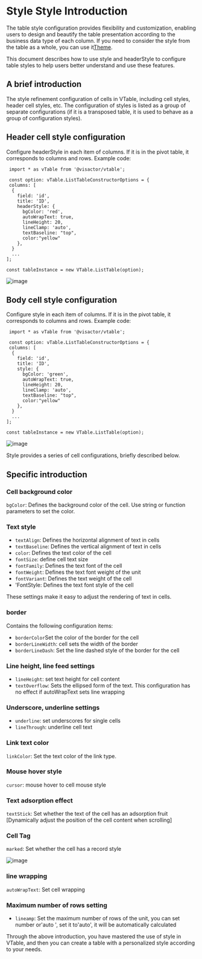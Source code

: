 # Style Style Introduction

The table style configuration provides flexibility and customization, enabling users to design and beautify the table presentation according to the business data type of each column. If you need to consider the style from the table as a whole, you can use it[Theme](../../guide/theme_and_style/theme).

This document describes how to use style and headerStyle to configure table styles to help users better understand and use these features.

## A brief introduction

The style refinement configuration of cells in VTable, including cell styles, header cell styles, etc. The configuration of styles is listed as a group of separate configurations (if it is a transposed table, it is used to behave as a group of configuration styles).

## Header cell style configuration

Configure headerStyle in each item of columns. If it is in the pivot table, it corresponds to columns and rows. Example code:

     import * as vTable from '@visactor/vtable';

     const option: vTable.ListTableConstructorOptions = {
     columns: [
      {
        field: 'id',
        title: 'ID',
        headerStyle: {
          bgColor: 'red',
          autoWrapText: true,
          lineHeight: 20,
          lineClamp: 'auto',
          textBaseline: "top",
          color:"yellow"
        },
      }
      ...
    ];

    const tableInstance = new VTable.ListTable(option);

![image](https://lf9-dp-fe-cms-tos.byteorg.com/obj/bit-cloud/0a2e223bdcd7410c08f6a6a0b.png)

## Body cell style configuration

Configure style in each item of columns. If it is in the pivot table, it corresponds to columns and rows. Example code:

     import * as vTable from '@visactor/vtable';

     const option: vTable.ListTableConstructorOptions = {
     columns: [
      {
        field: 'id',
        title: 'ID',
        style: {
          bgColor: 'green',
          autoWrapText: true,
          lineHeight: 20,
          lineClamp: 'auto',
          textBaseline: "top",
          color:"yellow"
        },
      }
      ...
    ];

    const tableInstance = new VTable.ListTable(option);

![image](https://lf9-dp-fe-cms-tos.byteorg.com/obj/bit-cloud/a2c7623458257d15626270908.png)

Style provides a series of cell configurations, briefly described below.

## Specific introduction

### Cell background color

`bgColor`: Defines the background color of the cell. Use string or function parameters to set the color.

### Text style

*   `textAlign`: Defines the horizontal alignment of text in cells
*   `textBaseline`: Defines the vertical alignment of text in cells
*   `color`: Defines the text color of the cell
*   `fontSize`: define cell text size
*   `fontFamily`: Defines the text font of the cell
*   `fontWeight`: Defines the text font weight of the unit
*   `fontVariant`: Defines the text weight of the cell
*   'FontStyle: Defines the text font style of the cell

These settings make it easy to adjust the rendering of text in cells.

### border

Contains the following configuration items:

*   `borderColor`Set the color of the border for the cell
*   `borderLineWidth`: cell sets the width of the border
*   `borderLineDash`: Set the line dashed style of the border for the cell

### Line height, line feed settings

*   `lineHeight`: set text height for cell content
*   `textOverflow`: Sets the ellipsed form of the text. This configuration has no effect if autoWrapText sets line wrapping

### Underscore, underline settings

*   `underline`: set underscores for single cells
*   `lineThrough`: underline cell text

### Link text color

`linkColor`: Set the text color of the link type.

### Mouse hover style

`cursor`: mouse hover to cell mouse style

### Text adsorption effect

`textStick`: Set whether the text of the cell has an adsorption fruit \[Dynamically adjust the position of the cell content when scrolling]

### Cell Tag

`marked`: Set whether the cell has a record style

![image](https://lf9-dp-fe-cms-tos.byteorg.com/obj/bit-cloud/VTable/guide/cell-marked.jpeg)

### line wrapping

`autoWrapText`: Set cell wrapping

### Maximum number of rows setting

*   `lineamp`: Set the maximum number of rows of the unit, you can set number or'auto ', set it to'auto', it will be automatically calculated

Through the above introduction, you have mastered the use of style in VTable, and then you can create a table with a personalized style according to your needs.
